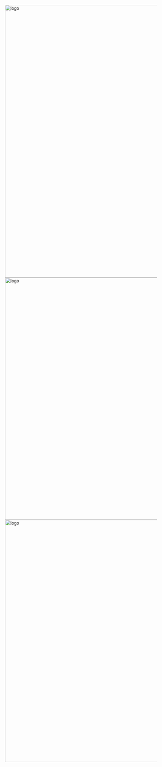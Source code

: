 <img src="https://cdn.discordapp.com/attachments/1169626689601540206/1383341330217959565/Untitled182_20250614150140.png?ex=685cf102&is=685b9f82&hm=a85e82fb2a83a39b062ecb29b74441d840c8b248e0897613d1d3d065997ec6ca&" alt="logo"  width="900" height="auto" />
<img src="https://cdn.discordapp.com/attachments/1169626689601540206/1383358403597963404/Untitled182_20250614155957.png?ex=685d00e8&is=685baf68&hm=0c88e7b206962a01b0ed45acfaa0ee96339a63f19d96eb67cf92b3d5f0500af5&" alt="logo"  width="800" height="auto" />
<img src="https://cdn.discordapp.com/attachments/1169626689601540206/1383358402998046781/Untitled182_20250614161102.png?ex=685d00e8&is=685baf68&hm=876b76438576770be094bab6942f4bd42c5860232a972abdaa1d0b1d005bd156&" alt="logo"  width="800" height="auto" />
